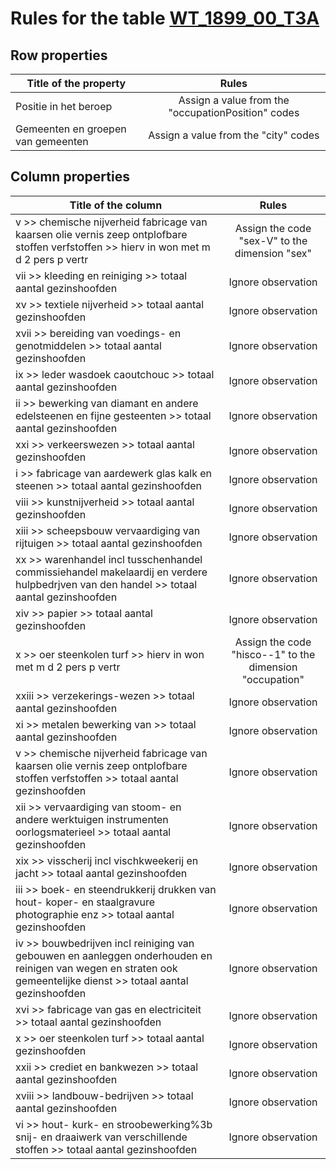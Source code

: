 # Rules for the table [WT_1899_00_T3A](https://github.com/cgueret/DataDump/blob/master/xls-marked/WT_1899_00_T3A_marked.xls?raw=true)
## Row properties
| Title of the property | Rules |
| --------------------- |:-----:|
| Positie in het beroep | Assign a value from the "occupationPosition" codes |
| Gemeenten en groepen van gemeenten | Assign a value from the "city" codes |
## Column properties
| Title of the column | Rules |
| --------------------- |:-----:|
| v >> chemische nijverheid fabricage van kaarsen olie vernis zeep ontplofbare stoffen verfstoffen >> hierv in won met m d 2 pers p vertr | Assign the code "sex-V" to the dimension "sex" |
| vii >> kleeding en reiniging >> totaal aantal gezinshoofden | Ignore observation |
| xv >> textiele nijverheid >> totaal aantal gezinshoofden | Ignore observation |
| xvii >> bereiding van voedings- en genotmiddelen >> totaal aantal gezinshoofden | Ignore observation |
| ix >> leder wasdoek caoutchouc >> totaal aantal gezinshoofden | Ignore observation |
| ii >> bewerking van diamant en andere edelsteenen en fijne gesteenten >> totaal aantal gezinshoofden | Ignore observation |
| xxi >> verkeerswezen >> totaal aantal gezinshoofden | Ignore observation |
| i >> fabricage van aardewerk glas kalk en steenen >> totaal aantal gezinshoofden | Ignore observation |
| viii >> kunstnijverheid >> totaal aantal gezinshoofden | Ignore observation |
| xiii >> scheepsbouw vervaardiging van rijtuigen >> totaal aantal gezinshoofden | Ignore observation |
| xx >> warenhandel incl tusschenhandel commissiehandel makelaardij en verdere hulpbedrjven van den handel >> totaal aantal gezinshoofden | Ignore observation |
| xiv >> papier >> totaal aantal gezinshoofden | Ignore observation |
| x >> oer steenkolen turf >> hierv in won met m d 2 pers p vertr | Assign the code "hisco--1" to the dimension "occupation" |
| xxiii >> verzekerings-wezen >> totaal aantal gezinshoofden | Ignore observation |
| xi >> metalen bewerking van >> totaal aantal gezinshoofden | Ignore observation |
| v >> chemische nijverheid fabricage van kaarsen olie vernis zeep ontplofbare stoffen verfstoffen >> totaal aantal gezinshoofden | Ignore observation |
| xii >> vervaardiging van stoom- en andere werktuigen instrumenten oorlogsmaterieel >> totaal aantal gezinshoofden | Ignore observation |
| xix >> visscherij incl vischkweekerij en jacht >> totaal aantal gezinshoofden | Ignore observation |
| iii >> boek- en steendrukkerij drukken van hout- koper- en staalgravure photographie enz >> totaal aantal gezinshoofden | Ignore observation |
| iv >> bouwbedrijven incl reiniging van gebouwen en aanleggen onderhouden en reinigen van wegen en straten ook gemeentelijke dienst >> totaal aantal gezinshoofden | Ignore observation |
| xvi >> fabricage van gas en electriciteit >> totaal aantal gezinshoofden | Ignore observation |
| x >> oer steenkolen turf >> totaal aantal gezinshoofden | Ignore observation |
| xxii >> crediet en bankwezen >> totaal aantal gezinshoofden | Ignore observation |
| xviii >> landbouw-bedrijven >> totaal aantal gezinshoofden | Ignore observation |
| vi >> hout- kurk- en stroobewerking%3b snij- en draaiwerk van verschillende stoffen >> totaal aantal gezinshoofden | Ignore observation |
